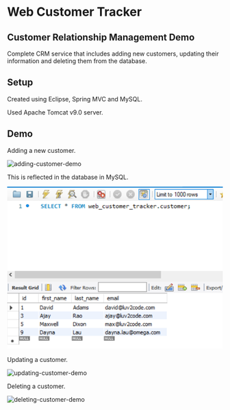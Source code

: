 # Web Customer Tracker
## Customer Relationship Management Demo

Complete CRM service that includes adding new customers, updating their information and deleting them from the database.

## Setup
Created using Eclipse, Spring MVC and MySQL.

Used Apache Tomcat v9.0 server.

## Demo

Adding a new customer.

![adding-customer-demo](AddingNewCustomer.gif)

This is reflected in the database in MySQL.

![sql-with-new-customer](MySQLCustomerTrackerNewCustomer.png)

Updating a customer.

![updating-customer-demo](UpdatingCustomer.gif)

Deleting a customer.

![deleting-customer-demo](DeletingCustomer.gif)
